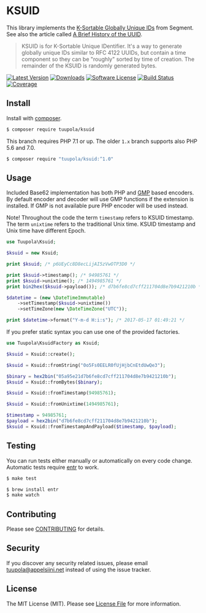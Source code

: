 # KSUID

This library implements the [K-Sortable Globally Unique IDs](https://github.com/segmentio/ksuid) from Segment. See also the article called [A Brief History of the UUID](https://segment.com/blog/a-brief-history-of-the-uuid/).

> KSUID is for K-Sortable Unique IDentifier. It's a way to generate globally unique IDs similar to RFC 4122 UUIDs, but contain a time component so they can be "roughly" sorted by time of creation. The remainder of the KSUID is randomly generated bytes.

[![Latest Version](https://img.shields.io/packagist/v/tuupola/ksuid.svg?style=flat-square)](https://packagist.org/packages/tuupola/ksuid)
[![Downloads](https://img.shields.io/packagist/dm/tuupola/ksuid.svg)](https://packagist.org/packages/tuupola/ksuid)
[![Software License](https://img.shields.io/badge/license-MIT-brightgreen.svg?style=flat-square)](LICENSE.md)
[![Build Status](https://img.shields.io/travis/tuupola/ksuid/master.svg?style=flat-square)](https://travis-ci.org/tuupola/ksuid)
[![Coverage](https://img.shields.io/codecov/c/github/tuupola/ksuid.svg?style=flat-square)](https://codecov.io/github/tuupola/ksuid)

## Install

Install with [composer](https://getcomposer.org/).

``` bash
$ composer require tuupola/ksuid
```

This branch requires PHP 7.1 or up. The older `1.x` branch supports also PHP 5.6 and 7.0.

``` bash
$ composer require "tuupola/ksuid:^1.0"
```

## Usage

Included Base62 implementation has both PHP and [GMP](http://php.net/manual/en/ref.gmp.php) based encoders. By default encoder and decoder will use GMP functions if the extension is installed. If GMP is not available pure PHP encoder will be used instead.

Note! Throughout the code the term `timestamp` refers to KSUID timestamp. The term `unixtime` refers to the traditional Unix time. KSUID timestamp and Unix time have different Epoch.

```php
use Tuupola\Ksuid;

$ksuid = new Ksuid;

print $ksuid; /* p6UEyCc8D8ecLijAI5zVwOTP3D0 */

print $ksuid->timestamp(); /* 94985761 */
print $ksuid->unixtime(); /* 1494985761 */
print bin2hex($ksuid->payload()); /* d7b6fe8cd7cff211704d8e7b9421210b */

$datetime = (new \DateTimeImmutable)
    ->setTimestamp($ksuid->unixtime())
    ->setTimeZone(new \DateTimeZone("UTC"));

print $datetime->format("Y-m-d H:i:s"); /* 2017-05-17 01:49:21 */
```

If you prefer static syntax you can use one of the provided factories.

```php
use Tuupola\KsuidFactory as Ksuid;

$ksuid = Ksuid::create();

$ksuid = Ksuid::fromString("0o5Fs0EELR0fUjHjbCnEtdUwQe3");

$binary = hex2bin("05a95e21d7b6fe8cd7cff211704d8e7b9421210b");
$ksuid = Ksuid::fromBytes($binary);

$ksuid = Ksuid::fromTimestamp(94985761);

$ksuid = Ksuid::fromUnixtime(1494985761);

$timestamp = 94985761;
$payload = hex2bin("d7b6fe8cd7cff211704d8e7b9421210b");
$ksuid = Ksuid::fromTimestampAndPayload($timestamp, $payload);
```

## Testing

You can run tests either manually or automatically on every code change. Automatic tests require [entr](http://entrproject.org/) to work.

``` bash
$ make test
```
``` bash
$ brew install entr
$ make watch
```

## Contributing

Please see [CONTRIBUTING](CONTRIBUTING.md) for details.

## Security

If you discover any security related issues, please email tuupola@appelsiini.net instead of using the issue tracker.

## License

The MIT License (MIT). Please see [License File](LICENSE.md) for more information.
